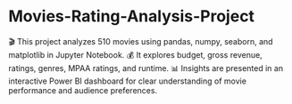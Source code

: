 # Movies-Rating-Analysis-Project
🎬 This project analyzes 510 movies using pandas, numpy, seaborn, and matplotlib in Jupyter Notebook. 💰 It explores budget, gross revenue, ratings, genres, MPAA ratings, and runtime. 📊 Insights are presented in an interactive Power BI dashboard for clear understanding of movie performance and audience preferences.
